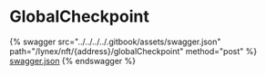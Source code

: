# GlobalCheckpoint

{% swagger src="../../../../.gitbook/assets/swagger.json" path="/lynex/nft/{address}/globalCheckpoint" method="post" %}
[swagger.json](../../../../.gitbook/assets/swagger.json)
{% endswagger %}
